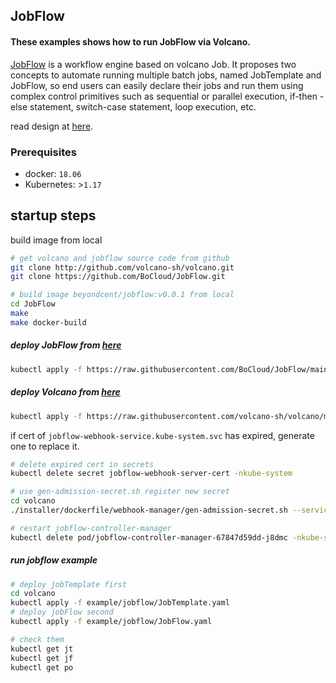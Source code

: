## JobFlow

#### These examples shows how to run JobFlow via Volcano.

[JobFlow](../../docs/design/jobflow) is a workflow engine based on volcano Job. It proposes two concepts to automate running multiple batch jobs, named JobTemplate and JobFlow, so end users can easily declare their jobs and run them using complex control primitives such as sequential or parallel execution, if-then -else statement, switch-case statement, loop execution, etc.

read design at [here](../../docs/design/jobflow).

### Prerequisites

- docker: `18.06`
- Kubernetes: >`1.17`

## startup steps

build image from local
```bash
# get volcano and jobflow source code from github
git clone http://github.com/volcano-sh/volcano.git
git clone https://github.com/BoCloud/JobFlow.git

# build image beyondcent/jobflow:v0.0.1 from local
cd JobFlow
make
make docker-build
```

##### deploy JobFlow from [here](https://github.com/BoCloud/JobFlow#deploy)
```bash
kubectl apply -f https://raw.githubusercontent.com/BoCloud/JobFlow/main/deploy/jobflow.yaml
```

##### deploy Volcano from [here](https://volcano.sh/en/docs/installation/#install-with-yaml-files)
```bash
kubectl apply -f https://raw.githubusercontent.com/volcano-sh/volcano/master/installer/volcano-development.yaml
```

if cert of `jobflow-webhook-service.kube-system.svc` has expired, generate one to replace it.
```bash
# delete expired cert in secrets
kubectl delete secret jobflow-webhook-server-cert -nkube-system

# use gen-admission-secret.sh register new secret
cd volcano
./installer/dockerfile/webhook-manager/gen-admission-secret.sh --service jobflow-webhook-service --namespace kube-system --secret jobflow-webhook-server-cert

# restart jobflow-controller-manager
kubectl delete pod/jobflow-controller-manager-67847d59dd-j8dmc -nkube-system
```

##### run jobflow example
```bash
# deploy jobTemplate first
cd volcano
kubectl apply -f example/jobflow/JobTemplate.yaml
# deploy jobFlow second
kubectl apply -f example/jobflow/JobFlow.yaml

# check them
kubectl get jt
kubectl get jf
kubectl get po
```
